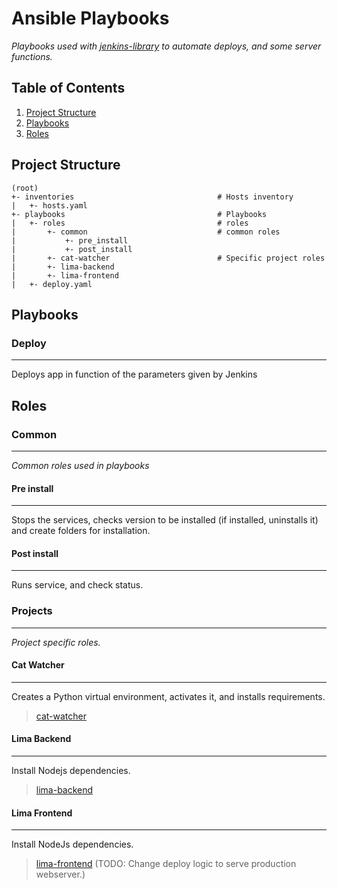 # Ansible Playbooks
_Playbooks used with [jenkins-library](https://github.com/R-dVL/jenkins-library.git) to automate deploys, and some server functions._


## Table of Contents
1. [Project Structure](#Project%20Structure)
2. [Playbooks](#Playbooks)
3. [Roles](#Roles)


## Project Structure
~~~text
(root)
+- inventories                                # Hosts inventory
|   +- hosts.yaml
+- playbooks                                  # Playbooks
|   +- roles                                  # roles
|       +- common                             # common roles
|           +- pre_install
|           +- post_install
|       +- cat-watcher                        # Specific project roles
|       +- lima-backend
|       +- lima-frontend
|   +- deploy.yaml
~~~

## Playbooks
### Deploy
---
Deploys app in function of the parameters given by Jenkins


## Roles
### Common
---
_Common roles used in playbooks_


#### Pre install
---
Stops the services, checks version to be installed (if installed, uninstalls it) and create folders for installation.


#### Post install
---
Runs service, and check status.


### Projects
---
_Project specific roles._


#### Cat Watcher
---
Creates a Python virtual environment, activates it, and installs requirements.
> [cat-watcher](https://github.com/R-dVL/cat-watcher.git)


#### Lima Backend
---
Install Nodejs dependencies.
> [lima-backend](https://github.com/R-dVL/lima-backend.git)

#### Lima Frontend
---
Install NodeJs dependencies.
> [lima-frontend](https://github.com/R-dVL/lima-frontend.git)
> (TODO: Change deploy logic to serve production webserver.)
